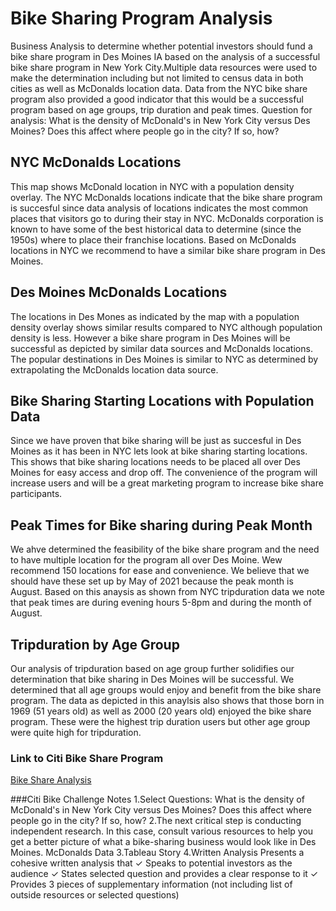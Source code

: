 # Bike Sharing Program Analysis
 Business Analysis to determine whether potential investors should fund a bike share program in Des Moines IA based on the analysis of a successful bike share program in New York City.Multiple data resources were used to make the determination including but not limited to census data in both cities as well as McDonalds location data. Data from the NYC bike share program also provided a good indicator that this would be a successful program based on age groups, trip duration and peak times. Question for analysis: What is the density of McDonald's in New York City versus Des Moines? Does this affect where people go in the city? If so, how?

## NYC McDonalds Locations
This map shows McDonald location in NYC with a population density overlay. The NYC McDonalds locations indicate that the bike share program is succesful since data analysis of locations indicates the most common places that visitors go to during their stay in NYC. McDonalds corporation is known to have some of the best historical data to determine (since the 1950s) where to place their franchise locations. Based on McDonalds locations in NYC we recommend to have a similar bike share program in Des Moines.
## Des Moines McDonalds Locations
The locations in Des Mones as indicated by the map with a population density overlay shows similar results compared to NYC although population density is less. However a bike share program in Des Moines will be successful as depicted by similar data sources and McDonalds locations. The popular destinations in Des Moines is similar to NYC as determined by extrapolating the McDonalds location data source.
## Bike Sharing Starting Locations with Population Data
Since we have proven that bike sharing will be just as succesful in Des Moines as it has been in NYC lets look at bike sharing starting locations. This shows that bike sharing locations needs to be placed all over Des Moines for easy access and drop off. The convenience of the program will increase users and will be a great marketing program to increase bike share participants.
## Peak Times for Bike sharing during Peak Month
We ahve determined the feasibility of the bike share program and the need to have multiple location for the program all over Des Moine. Wew recommend 150 locations for ease and convenience. We believe that we should have these set up by May of 2021 because the peak month is August. Based on this anaysis as shown from NYC tripduration data we note that peak times are during evening hours 5-8pm and during the month of August.
## Tripduration by Age Group
Our analysis of tripduration based on age group further solidifies our determination that bike sharing in Des Moines will be successful. We determined that all age groups would enjoy and benefit from the bike share program. The data as depicted in this anaylsis also shows that those born in 1969 (51 years old) as well as 2000 (20 years old) enjoyed the bike share program. These were the highest trip duration users but other age group were quite high for tripduration.

### Link to Citi Bike Share Program
[Bike Share Analysis](https://public.tableau.com/profile/davenel.denis#!/vizhome/CitiBikeShareChallenge/Story1?publish=yes)


###Citi Bike Challenge Notes
1.Select Questions: What is the density of McDonald's in New York City versus Des Moines? Does this affect where people go in the city? If so, how?
2.The next critical step is conducting independent research. In this case, consult various resources to help you get a better picture of what a bike-sharing business would look like in Des Moines. McDonalds Data
3.Tableau Story
4.Written Analysis Presents a cohesive written
analysis that
✓ Speaks to potential investors as
the audience
✓ States selected question and
provides a clear response to it
✓ Provides 3 pieces of
supplementary information (not
including list of outside resources or
selected questions)